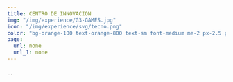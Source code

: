 ```yaml
---
title: CENTRO DE INNOVACION
img: "/img/experience/G3-GAMES.jpg"
icon: "/img/experience/svg/tecno.png"
color: "bg-orange-100 text-orange-800 text-sm font-medium me-2 px-2.5 py-0.5 rounded dark:bg-orange-900 dark:text-orange-300"
page:
  url: none
  url_1: none
---
```


...